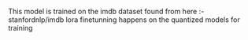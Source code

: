 This model is trained on the imdb dataset found from here :-stanfordnlp/imdb
lora finetunning happens on the quantized models for training
